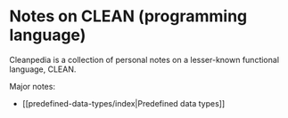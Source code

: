 # Notes on CLEAN (programming language)

Cleanpedia is a collection of personal notes on a lesser-known functional language, CLEAN.

Major notes:

- [[predefined-data-types/index|Predefined data types]]
